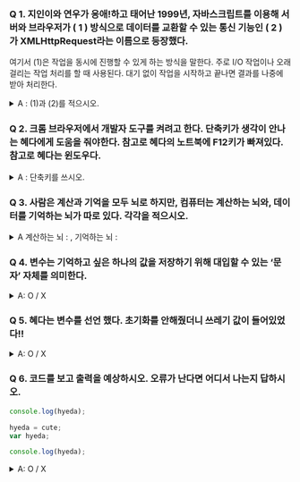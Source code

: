 ### Q 1.  지인이와 연우가 응애!하고 태어난 1999년, 자바스크립트를 이용해 서버와 브라우저가 (  1  ) 방식으로 데이터를 교환할 수 있는 통신 기능인 (  2  ) 가 XMLHttpRequest라는 이름으로 등장했다.

여기서 (1)은 작업을 동시에 진행할 수 있게 하는 방식을 말한다. 주로 I/O 작업이나 오래 걸리는 작업 처리를 할 때 사용된다. 대기 없이 작업을 시작하고 끝나면 결과를 나중에 받아 처리한다.  

<details>
<summary>A : (1)과 (2)를 적으시오.</summary>
<div markdown="1">
A. (1) 비동기
    (2) Ajax
    
</div>
</details>
    
    

### Q 2.  크롬 브라우저에서 개발자 도구를 켜려고 한다. 단축키가 생각이 안나는 혜다에게 도움을 줘야한다. 참고로 혜다의 노트북에 F12키가 빠져있다.  참고로 혜다는 윈도우다.
<details>
<summary>A : 단축키를 쓰시오.</summary>
<div markdown="1">
A.  Ctrl + Shift + I    
</div>
</details>

### Q 3.  사람은 계산과 기억을 모두 뇌로 하지만, 컴퓨터는 계산하는 뇌와, 데이터를 기억하는 뇌가 따로 있다. 각각을 적으시오.
<details>
<summary>A 계산하는 뇌 :     , 기억하는 뇌 :</summary>
<div markdown="1">
A. 계산하는 뇌 :  CPU   , 기억하는 뇌 :  메모리  
</div>
</details>
    
### Q 4.  변수는 기억하고 싶은 하나의 값을 저장하기 위해 대입할 수 있는 ‘문자’ 자체를 의미한다.
<details>
<summary> A: O / X  </summary>
<div markdown="1">
A. X : 변수는 기억하고 싶은 값을 메모리에 저장하고, 저장된 값을 읽어 들여 재 사용하기 위해 확보한 메모리공간 자체 또는 그 메모리 공간을 식별하기 위해 붙인 이름을 말한다. 즉 값의 위치를 가리키는 상징적인 이름이다.
</div>
</details>
    

### Q 5.  혜다는 변수를 선언 했다. 초기화를 안해줬더니 쓰레기 값이 들어있었다!!
<details>
<summary> A: O / X  </summary>
<div markdown="1">
A. X : 자바스크립트는 암묵적으로 undefined라는 값이 할당되어 초기화 된다.
</div>
</details>

### Q 6.  코드를 보고 출력을 예상하시오. 오류가 난다면 어디서 나는지 답하시오.

```jsx
console.log(hyeda);

hyeda = cute;
var hyeda;

console.log(hyeda);
```
<details>
<summary> A: O / X  </summary>
<div markdown="1">
A. X : 첫번째 출력 undefined, 두번째 출력 cute
자바스크립트는 변수 선언문이 코드의 선두로 끌어 올려진 것처럼 동작하는 변수 호이스팅이 일어난다. 즉 변수 선언은 소스코드가 런타임 이전에 먼저 실행되지만 값의 할당은 소스코드가 순차적으로 실행되는 시점   인 런타임에 실행된다. 따라서 다른 언어처럼 선언을 먼저 안했다고 오류가 나진 않는다.
</div>
</details>
    
    
    
    
